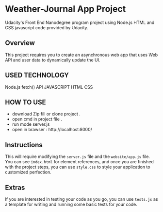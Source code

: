 # Weather-Journal App Project
Udacity's Front End Nanodegree program project using Node.js HTML and CSS javascript code provided by Udacity.
## Overview
This project requires you to create an asynchronous web app that uses Web API and user data to dynamically update the UI. 
## USED TECHNOLOGY
Node.js
fetch() API
JAVASCRIPT
HTML
CSS

## HOW TO USE

- download Zip fill or clone project .
- open cmd in project file .
- run mode server.js
- open in brawser : http://localhost:8000/

## Instructions
This will require modifying the `server.js` file and the `website/app.js` file. You can see `index.html` for element references, and once you are finished with the project steps, you can use `style.css` to style your application to customized perfection.

## Extras
If you are interested in testing your code as you go, you can use `tests.js` as a template for writing and running some basic tests for your code.
